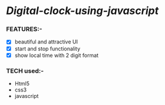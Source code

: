 # ***Digital-clock-using-javascript***
### **FEATURES:-**
- [x] beautiful and attractive UI
- [x] start and stop functionality
- [x] show local time with 2 digit format

### **TECH used:-**
- Html5
- css3
- javascript 
